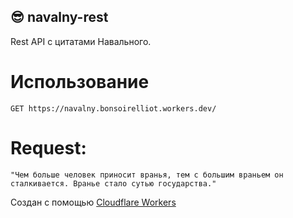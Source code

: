 ## :sunglasses: navalny-rest
Rest API с цитатами Навального.

# Использование
`GET https://navalny.bonsoirelliot.workers.dev/`

# Request:
`"Чем больше человек приносит вранья, тем с большим враньем он сталкивается. Вранье стало сутью государства."`

Создан с помощью [Cloudflare Workers](https://workers.cloudflare.com/)
